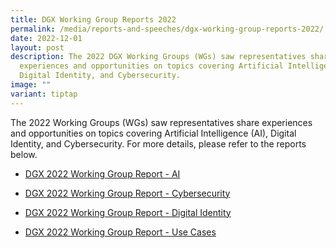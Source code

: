 ```yaml
---
title: DGX Working Group Reports 2022
permalink: /media/reports-and-speeches/dgx-working-group-reports-2022/
date: 2022-12-01
layout: post
description: The 2022 DGX Working Groups (WGs) saw representatives share
  experiences and opportunities on topics covering Artificial Intelligence (AI),
  Digital Identity, and Cybersecurity.
image: ""
variant: tiptap
---
```

<p>The 2022 Working Groups (WGs) saw representatives share experiences and
opportunities on topics covering Artificial Intelligence (AI), Digital
Identity, and Cybersecurity. For more details, please refer to the reports
below.</p>
<ul data-tight="true" class="tight">
<li>
<p><a href="/files/media/Reports/DGX_2022_Working_Group_Report___AI.pdf" rel="noopener nofollow" target="_blank">DGX 2022 Working Group Report - AI</a>
</p>
</li>
<li>
<p><a href="/files/media/Reports/DGX_2022_Working_Group_Report___Cybersecurity.pdf" rel="noopener nofollow" target="_blank">DGX 2022 Working Group Report - Cybersecurity</a>
</p>
</li>
<li>
<p><a href="/files/media/Reports/DGX_2022_Working_Group_Report___Digital_Identity_and_Verifiable_Credentials.pdf" rel="noopener nofollow" target="_blank">DGX 2022 Working Group Report - Digital Identity</a>
</p>
</li>
<li>
<p><a href="/files/media/Reports/DGX_2022_Working_Group_Report___Use_Cases.pdf" rel="noopener nofollow" target="_blank">DGX 2022 Working Group Report - Use Cases</a>
</p>
<p></p>
</li>
</ul>
<p></p>